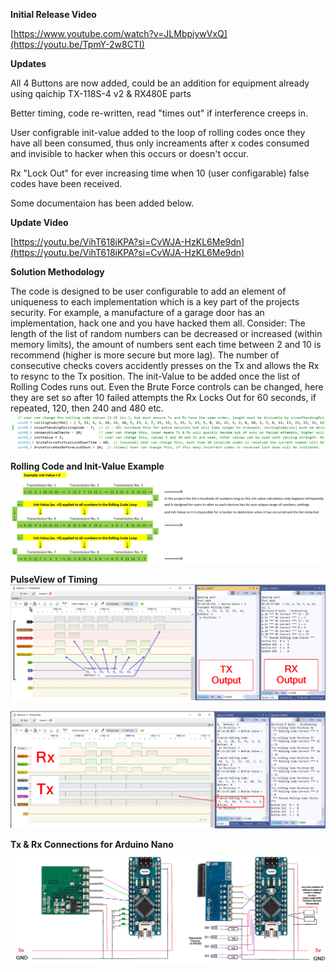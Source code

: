 **Initial Release Video**

[https://www.youtube.com/watch?v=JLMbpiywVxQ](https://youtu.be/TpmY-2w8CTI)

**Updates**

All 4 Buttons are now added, could be an addition for equipment already using qaichip TX-118S-4 v2 & RX480E parts

Better timing, code re-written, read "times out" if interference creeps in.

User configrable init-value added to the loop of rolling codes once they have all been consumed, thus only increaments after x codes consumed and invisible to hacker when this occurs or doesn't occur. 

Rx "Lock Out" for ever increasing time when 10 (user configarable) false codes have been received.

Some documentaion has been added below.

**Update Video**

[https://youtu.be/VihT618iKPA?si=CvWJA-HzKL6Me9dn](https://youtu.be/VihT618iKPA?si=CvWJA-HzKL6Me9dn)

**Solution Methodology**

The code is designed to be user configurable to add an element of uniqueness to each implementation which is a key part of the projects security. For example, a manufacture of a garage door has an implementation, hack one and you have hacked them all. 
Consider: The length of the list of random numbers can be decreased or increased (within memory limits), the amount of numbers sent each time between 2 and 10 is recommend (higher is more secure but more lag). The number of consecutive checks covers accidently presses on the Tx and allows the Rx to resync to the Tx position. The init-Value to be added once the list of Rolling Codes runs out. Even the Brute Force controls can be changed, here they are set so after 10 failed attempts the Rx Locks Out for 60 seconds, if repeated, 120, then 240 and 480 etc.
![User Configrable Settings](https://github.com/bionicbone/433mhz_Rolling_Code/blob/main/User%20Configrable%20Settings.png)

**Rolling Code and Init-Value Example**
![Rolling Code and Init-Value Example](https://github.com/bionicbone/433mhz_Rolling_Code/blob/main/Rolling%20Code%20and%20Init-Value%20Example.png)

**PulseView of Timing**
![PulseView1](https://github.com/bionicbone/433mhz_Rolling_Code/blob/main/PulseView%20(RX480%20Output%20Pins).png)

![PulseView2](https://github.com/bionicbone/433mhz_Rolling_Code/blob/main/PulseView%20(Tx%20Rx%20Timing).png)

**Tx & Rx Connections for Arduino Nano**
![Nano TX Rx Connections](https://github.com/bionicbone/433mhz_Rolling_Code/blob/main/Nano%20Tx%20Rx%20Connections.png)
